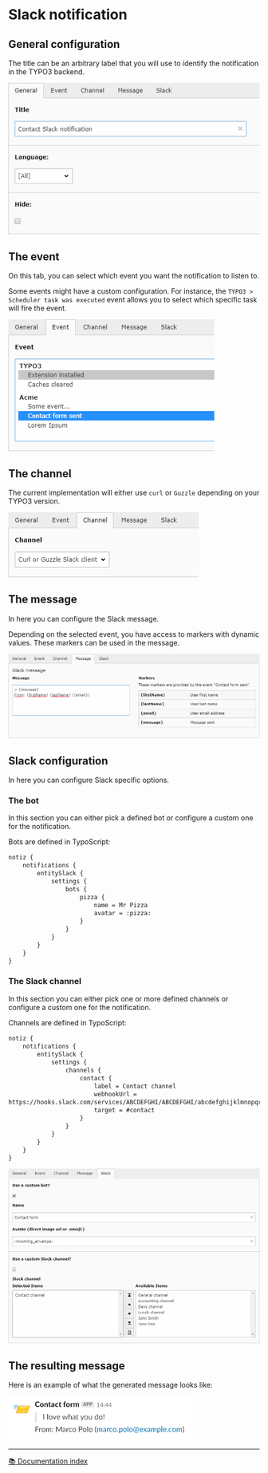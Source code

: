 # Slack notification


## General configuration

The title can be an arbitrary label that you will use to identify the
notification in the TYPO3 backend.

![General tab][tab-general]


## The event

On this tab, you can select which event you want the notification to listen to.

Some events might have a custom configuration. For instance, the
`TYPO3 > Scheduler task was executed` event allows you to select which specific
task will fire the event.

![Event tab][tab-event]


## The channel

The current implementation will either use `curl` or `Guzzle` depending on your
TYPO3 version.

![Channel tab][tab-channel]


## The message

In here you can configure the Slack message.

Depending on the selected event, you have access to markers with dynamic values.
These markers can be used in the message.

![Message tab][tab-message]

## Slack configuration

In here you can configure Slack specific options.

### The bot

In this section you can either pick a defined bot or configure a custom one for
the notification.

Bots are defined in TypoScript:

```typoscript
notiz {
    notifications {
        entitySlack {
            settings {
                bots {
                    pizza {
                        name = Mr Pizza
                        avatar = :pizza:
                    }
                }
            }
        }
    }
}
```

### The Slack channel

In this section you can either pick one or more defined channels or configure a
custom one for the notification.

Channels are defined in TypoScript:

```typoscript
notiz {
    notifications {
        entitySlack {
            settings {
                channels {
                    contact {
                        label = Contact channel
                        webhookUrl = https://hooks.slack.com/services/ABCDEFGHI/ABCDEFGHI/abcdefghijklmnopqrstuvw
                        target = #contact
                    }
                }
            }
        }
    }
}
```

![Slack tab][tab-slack]

## The resulting message

Here is an example of what the generated message looks like:

![Slack example][example]

---

[:books: Documentation index](../README.md)

[tab-general]: ../Images/SlackNotification/slack-general.png
[tab-event]: ../Images/SlackNotification/slack-event.png
[tab-channel]: ../Images/SlackNotification/slack-channel.png
[tab-message]: ../Images/SlackNotification/slack-message.png
[tab-slack]: ../Images/SlackNotification/slack-slack.png
[example]: ../Images/SlackNotification/slack-result.png
